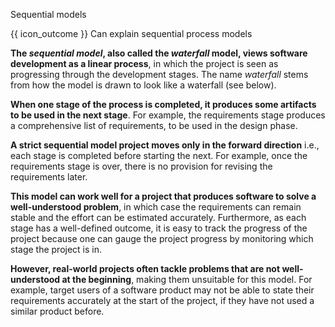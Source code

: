 <span id="title">Sequential models</span>

<span id="prereqs"></span>

<span id="outcomes">{{ icon_outcome }} Can explain sequential process models</span>

<div id="body">

**The _sequential model_, also called the _waterfall_ model, views software development as a linear process**, in which the project is seen as progressing through the development stages. The name _waterfall_ stems from how the model is drawn to look like a waterfall (see below).

<pic src="{{baseUrl}}/processModels/introduction/sequentialModels/images/diagram.png" width="550" />
<p/>

**When one stage of the process is completed, it produces some artifacts to be used in the next stage**. For example, the requirements stage produces a comprehensive list of requirements, to be used in the design phase.

**A strict sequential model project moves only in the forward direction** i.e., each stage is completed before starting the next. For example, once the requirements stage is over, there is no provision for revising the requirements later.

**This model can work well for a project that produces software to solve a well-understood problem**, in which case the requirements can remain stable and the effort can be estimated accurately. Furthermore, as each stage has a well-defined outcome, it is easy to track the progress of the project because one can gauge the project progress by monitoring which stage the project is in.

**However, real-world projects often tackle problems that are not well-understood at the beginning**, making them unsuitable for this model. For example, target users of a software product may not be able to state their requirements accurately at the start of the project, if they have not used a similar product before.

</div>

<div id="extras">
</div>
